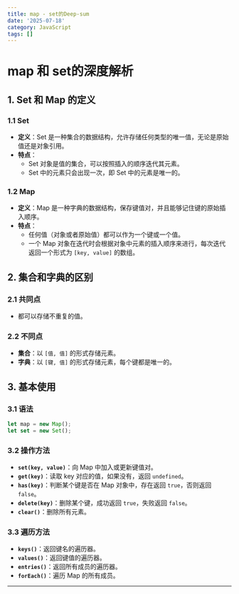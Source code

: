 ```yaml
---
title: map - set的Deep-sum
date: '2025-07-18'
category: JavaScript
tags: []
---
```

# map 和 set的深度解析

## 1. Set 和 Map 的定义

### 1.1 Set
- **定义**：Set 是一种集合的数据结构，允许存储任何类型的唯一值，无论是原始值还是对象引用。
- **特点**：
  - Set 对象是值的集合，可以按照插入的顺序迭代其元素。
  - Set 中的元素只会出现一次，即 Set 中的元素是唯一的。

### 1.2 Map
- **定义**：Map 是一种字典的数据结构，保存键值对，并且能够记住键的原始插入顺序。
- **特点**：
  - 任何值（对象或者原始值）都可以作为一个键或一个值。
  - 一个 Map 对象在迭代时会根据对象中元素的插入顺序来进行，每次迭代返回一个形式为 `[key, value]` 的数组。

## 2. 集合和字典的区别

### 2.1 共同点
- 都可以存储不重复的值。

### 2.2 不同点
- **集合**：以 `[值, 值]` 的形式存储元素。
- **字典**：以 `[键, 值]` 的形式存储元素，每个键都是唯一的。

## 3. 基本使用

### 3.1 语法
```javascript
let map = new Map();
let set = new Set();
```

### 3.2 操作方法
- **`set(key, value)`**：向 Map 中加入或更新键值对。
- **`get(key)`**：读取 key 对应的值，如果没有，返回 `undefined`。
- **`has(key)`**：判断某个键是否在 Map 对象中，存在返回 `true`，否则返回 `false`。
- **`delete(key)`**：删除某个键，成功返回 `true`，失败返回 `false`。
- **`clear()`**：删除所有元素。

### 3.3 遍历方法
- **`keys()`**：返回键名的遍历器。
- **`values()`**：返回键值的遍历器。
- **`entries()`**：返回所有成员的遍历器。
- **`forEach()`**：遍历 Map 的所有成员。

---
